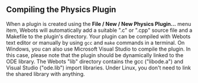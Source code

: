 ## Compiling the Physics Plugin

When a plugin is created using the **File / New / New Physics Plugin...** menu item, Webots will automatically add a suitable ".c" or ".cpp" source file and a Makefile to the plugin's directory.
Your plugin can be compiled with Webots text editor or manually by using `gcc` and `make` commands in a terminal.
On Windows, you can also use Microsoft Visual Studio to compile the plugin.
In this case, please note that the plugin should be dynamically linked to the ODE library.
The Webots "lib" directory contains the gcc ("libode.a") and Visual Studio ("ode.lib") import libraries.
Under Linux, you don't need to link the shared library with anything.
